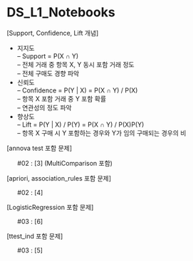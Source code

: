 # DS_L1_Notebooks

[Support, Confidence, Lift 개념]

* 지지도<br>
  – Support = P(X ∩ Y)<br>
  – 전체 거래 중 항목 X, Y 동시 포함 거래 정도<br>
  – 전체 구매도 경향 파악<br>
* 신뢰도<br>
  – Confidence = P(Y | X) = P(X ∩ Y) / P(X)<br>
  – 항목 X 포함 거래 중 Y 포함 확률<br>
  – 연관성의 정도 파악<br>
* 향상도<br>
  – Lift = P(Y | X) / P(Y) = P(X ∩ Y) / P(X)P(Y)<br>
  – 항목 X 구매 시 Y 포함하는 경우와 Y가 임의 구매되는 경우의 비<br>


[annova test 포함 문제]
  <ul> #02 : [3] (MultiComparison 포함)</ul>

[apriori, association_rules 포함 문제]<br>
  <ul> #02 : [4]</ul>

[LogisticRegression 포함 문제]
  <ul> #03 : [6]</ul>

[ttest_ind 포함 문제]
  <ul> #03 : [5]</ul>
